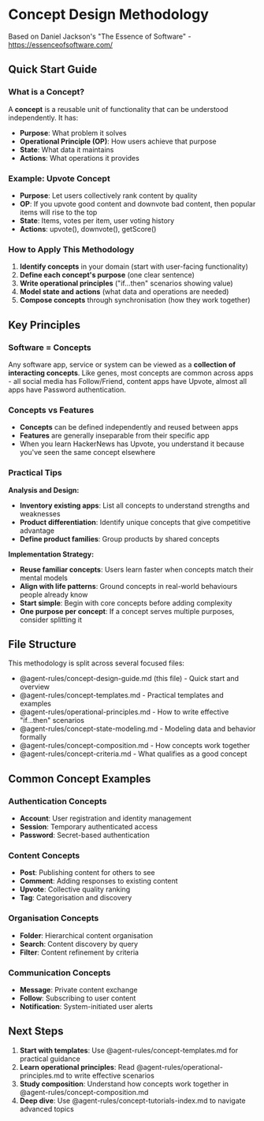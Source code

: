 # Concept Design Methodology

Based on Daniel Jackson's "The Essence of Software" - https://essenceofsoftware.com/

## Quick Start Guide

### What is a Concept?
A **concept** is a reusable unit of functionality that can be understood independently. It has:
- **Purpose**: What problem it solves
- **Operational Principle (OP)**: How users achieve that purpose
- **State**: What data it maintains
- **Actions**: What operations it provides

### Example: Upvote Concept
- **Purpose**: Let users collectively rank content by quality
- **OP**: If you upvote good content and downvote bad content, then popular items will rise to the top
- **State**: Items, votes per item, user voting history
- **Actions**: upvote(), downvote(), getScore()

### How to Apply This Methodology
1. **Identify concepts** in your domain (start with user-facing functionality)
2. **Define each concept's purpose** (one clear sentence)
3. **Write operational principles** ("if...then" scenarios showing value)
4. **Model state and actions** (what data and operations are needed)
5. **Compose concepts** through synchronisation (how they work together)

## Key Principles

### Software = Concepts
Any software app, service or system can be viewed as a **collection of interacting concepts**. Like genes, most concepts are common across apps - all social media has Follow/Friend, content apps have Upvote, almost all apps have Password authentication.

### Concepts vs Features
- **Concepts** can be defined independently and reused between apps
- **Features** are generally inseparable from their specific app
- When you learn HackerNews has Upvote, you understand it because you've seen the same concept elsewhere

### Practical Tips
**Analysis and Design:**
- **Inventory existing apps**: List all concepts to understand strengths and weaknesses
- **Product differentiation**: Identify unique concepts that give competitive advantage
- **Define product families**: Group products by shared concepts

**Implementation Strategy:**
- **Reuse familiar concepts**: Users learn faster when concepts match their mental models
- **Align with life patterns**: Ground concepts in real-world behaviours people already know
- **Start simple**: Begin with core concepts before adding complexity
- **One purpose per concept**: If a concept serves multiple purposes, consider splitting it

## File Structure

This methodology is split across several focused files:

- @agent-rules/concept-design-guide.md (this file) - Quick start and overview
- @agent-rules/concept-templates.md - Practical templates and examples
- @agent-rules/operational-principles.md - How to write effective "if...then" scenarios
- @agent-rules/concept-state-modeling.md - Modeling data and behavior formally
- @agent-rules/concept-composition.md - How concepts work together
- @agent-rules/concept-criteria.md - What qualifies as a good concept

## Common Concept Examples

### Authentication Concepts
- **Account**: User registration and identity management
- **Session**: Temporary authenticated access
- **Password**: Secret-based authentication

### Content Concepts
- **Post**: Publishing content for others to see
- **Comment**: Adding responses to existing content
- **Upvote**: Collective quality ranking
- **Tag**: Categorisation and discovery

### Organisation Concepts
- **Folder**: Hierarchical content organisation
- **Search**: Content discovery by query
- **Filter**: Content refinement by criteria

### Communication Concepts
- **Message**: Private content exchange
- **Follow**: Subscribing to user content
- **Notification**: System-initiated user alerts

## Next Steps

1. **Start with templates**: Use @agent-rules/concept-templates.md for practical guidance
2. **Learn operational principles**: Read @agent-rules/operational-principles.md to write effective scenarios
3. **Study composition**: Understand how concepts work together in @agent-rules/concept-composition.md
4. **Deep dive**: Use @agent-rules/concept-tutorials-index.md to navigate advanced topics

